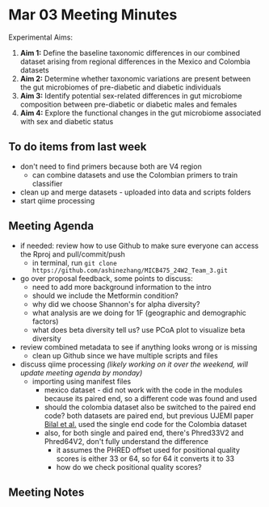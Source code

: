 # Mar 03 Meeting Minutes

Experimental Aims: 
1. **Aim 1:** Define the baseline taxonomic differences in our combined dataset arising from regional differences in the Mexico and Colombia datasets
2. **Aim 2:** Determine whether taxonomic variations are present between the gut microbiomes of pre-diabetic and diabetic individuals
3. **Aim 3:** Identify potential sex-related differences in gut microbiome composition between pre-diabetic or diabetic males and females
4. **Aim 4:** Explore the functional changes in the gut microbiome associated with sex and diabetic status

## To do items from last week
* don't need to find primers because both are V4 region
  * can combine datasets and use the Colombian primers to train classifier
* clean up and merge datasets - uploaded into data and scripts folders 
* start qiime processing 

## Meeting Agenda
* if needed: review how to use Github to make sure everyone can access the Rproj and pull/commit/push
  * in terminal, run ```git clone https://github.com/ashinezhang/MICB475_24W2_Team_3.git```
* go over proposal feedback, some points to discuss: 
  * need to add more background information to the intro
  * should we include the Metformin condition?
  * why did we choose Shannon's for alpha diversity?
  * what analysis are we doing for 1F (geographic and demographic factors)
  * what does beta diversity tell us? use PCoA plot to visualize beta diversity
* review combined metadata to see if anything looks wrong or is missing
  * clean up Github since we have multiple scripts and files
* discuss qiime processing *(likely working on it over the weekend, will update meeting agenda by monday)*
  * importing using manifest files
    * mexico dataset - did not work with the code in the modules because its paired end, so a different code was found and used
    * should the colombia dataset also be switched to the paired end code? both datasets are paired end, but previous UJEMI paper [Bilal et al.](https://github.com/loujainbilal/MICB475_Team4/blob/main/QIIME2/Data%20processing%20using%20the%20QIIME%202%20pipeline/Merged.txt) used the single end code for the Colombia dataset
    * also, for both single and paired end, there's Phred33V2 and Phred64V2, don't fully understand the difference
      * it assumes the PHRED offset used for positional quality scores is either 33 or 64, so for 64 it converts it to 33
      * how do we check positional quality scores?

## Meeting Notes
